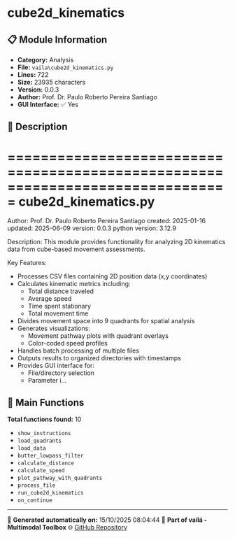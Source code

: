 # cube2d_kinematics

## 📋 Module Information

- **Category:** Analysis
- **File:** `vaila\cube2d_kinematics.py`
- **Lines:** 722
- **Size:** 23935 characters
- **Version:** 0.0.3
- **Author:** Prof. Dr. Paulo Roberto Pereira Santiago
- **GUI Interface:** ✅ Yes

## 📖 Description


===============================================================================
cube2d_kinematics.py
===============================================================================
Author: Prof. Dr. Paulo Roberto Pereira Santiago
created: 2025-01-16
updated: 2025-06-09
version: 0.0.3
python version: 3.12.9

Description:
This module provides functionality for analyzing 2D kinematics data from cube-based movement assessments.

Key Features:
- Processes CSV files containing 2D position data (x,y coordinates)
- Calculates kinematic metrics including:
  - Total distance traveled
  - Average speed
  - Time spent stationary
  - Total movement time
- Divides movement space into 9 quadrants for spatial analysis
- Generates visualizations:
  - Movement pathway plots with quadrant overlays
  - Color-coded speed profiles
- Handles batch processing of multiple files
- Outputs results to organized directories with timestamps
- Provides GUI interface for:
  - File/directory selection
  - Parameter i...

## 🔧 Main Functions

**Total functions found:** 10

- `show_instructions`
- `load_quadrants`
- `load_data`
- `butter_lowpass_filter`
- `calculate_distance`
- `calculate_speed`
- `plot_pathway_with_quadrants`
- `process_file`
- `run_cube2d_kinematics`
- `on_continue`




---

📅 **Generated automatically on:** 15/10/2025 08:04:44
🔗 **Part of vailá - Multimodal Toolbox**
🌐 [GitHub Repository](https://github.com/vaila-multimodaltoolbox/vaila)
